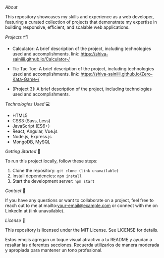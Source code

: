 _About_

This repository showcases my skills and experience as a web developer, featuring a curated collection of projects that demonstrate my expertise in building responsive, efficient, and scalable web applications.

_Projects_
🗂️

- Calculator: A brief description of the project, including technologies used and accomplishments.
  link: https://shiva-sainiiii.github.io/Calculator-/
  
- Tic Tac Toe: A brief description of the project, including technologies used and accomplishments.
  link: https://shiva-sainiiii.github.io/Zero-Kata-Game-/
  
- [Project 3]: A brief description of the project, including technologies used and accomplishments.

_Technologies Used_
💻

- HTML5
- CSS3 (Sass, Less)
- JavaScript (ES6+)
- React, Angular, Vue.js
- Node.js, Express.js
- MongoDB, MySQL

_Getting Started_
🔧

To run this project locally, follow these steps:

1. Clone the repository: `git clone (link unavailable)`
2. Install dependencies: `npm install`
3. Start the development server: `npm start`

_Contact_
📲

If you have any questions or want to collaborate on a project, feel free to reach out to me at mailto:your-email@example.com or connect with me on LinkedIn at (link unavailable).

_License_
📝

This repository is licensed under the MIT License. See LICENSE for details.

Estos emojis agregan un toque visual atractivo a tu README y ayudan a resaltar las diferentes secciones. Recuerda utilizarlos de manera moderada y apropiada para mantener un tono profesional.
